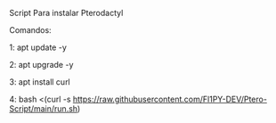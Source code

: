 Script Para instalar Pterodactyl

Comandos:

1: apt update -y

2: apt upgrade -y

3: apt install curl

4: bash <(curl -s https://raw.githubusercontent.com/Fl1PY-DEV/Ptero-Script/main/run.sh)

